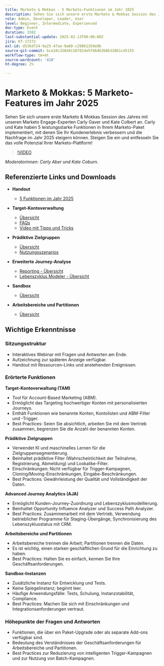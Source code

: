 ```yaml
---
title: Marketo & Mokkas - 5 Marketo-Funktionen im Jahr 2025
description: Sehen Sie sich unsere erste Marketo & Mokkas Session des Jahres mit unseren Marketo Engage-Experten Carly Gaver und Kate Colbert an. Carly und Kate haben 5 leistungsstarke Funktionen in Ihrem Marketo-Paket implementiert, mit denen Sie Ihr Kundenerlebnis verbessern und die Nachfrage im Jahr 2025 steigern können. Steigen Sie ein und entfesseln Sie das volle Potenzial Ihrer Marketo-Plattform!
role: Admin, Developer, Leader, User
level: Beginner, Intermediate, Experienced
doc-type: Event
duration: 3382
last-substantial-update: 2025-02-13T00:00:00Z
jira: KT-17272
exl-id: d536d724-9a25-47ae-9a60-c29861359e0b
source-git-commit: bca10c328d4118782de5fd6d63b8b32861cd5155
workflow-type: tm+mt
source-wordcount: '410'
ht-degree: 2%

---
```



# Marketo &amp; Mokkas: 5 Marketo-Features im Jahr 2025

Sehen Sie sich unsere erste Marketo &amp; Mokkas Session des Jahres mit unseren Marketo Engage-Experten Carly Gaver und Kate Colbert an. Carly und Kate haben 5 leistungsstarke Funktionen in Ihrem Marketo-Paket implementiert, mit denen Sie Ihr Kundenerlebnis verbessern und die Nachfrage im Jahr 2025 steigern können. Steigen Sie ein und entfesseln Sie das volle Potenzial Ihrer Marketo-Plattform!

>[!VIDEO](https://video.tv.adobe.com/v/3444165/?learn=on&enablevpops)

*Moderatorinnen: Carly Aber und Kate Coburn.*

## Referenzierte Links und Downloads

* **Handout**
   * [5 Funktionen im Jahr 2025](../assets/marketo-&-mochas-5-features-handout.pdf)

* **Target-Kontoverwaltung**
   * [Übersicht](https://experienceleague.adobe.com/en/docs/marketo/using/product-docs/target-account-management/setup/target-account-management-overview)
   * [FAQs](https://nation.marketo.com/t5/knowledgebase/target-account-management-previously-abm-faq-product-facts-and/ta-p/301199)
   * [Video mit Tipps und Tricks](https://nation.marketo.com/t5/product-blogs/marketo-engage-abm-tips-amp-tricks-with-corey-bayless/ba-p/304664)

* **Prädiktive Zielgruppen**
   * [Übersicht](https://experienceleague.adobe.com/en/docs/marketo/using/product-docs/core-marketo-concepts/predictive-audiences/getting-started-with-predictive-audiences)
   * [Nutzungsszenarios](https://nation.marketo.com/t5/product-blogs/using-predictive-audiences-in-marketo-engage/ba-p/301937)

* **Erweiterte Journey-Analyse**
   * [Reporting - Übersicht](https://experienceleague.adobe.com/en/docs/marketo/using/product-docs/reporting/reporting-overview#advanced-journey-analytics)
   * [Lebenszyklus Modeler - Übersicht](https://experienceleague.adobe.com/en/docs/marketo/using/product-docs/reporting/revenue-cycle-analytics/revenue-cycle-models/understanding-revenue-models)

* **Sandbox**
   * [Übersicht](https://experienceleague.adobe.com/en/docs/marketo/using/product-docs/core-marketo-concepts/miscellaneous/marketo-sandbox)

* **Arbeitsbereiche und Partitionen**
   * [Übersicht](https://experienceleague.adobe.com/en/docs/marketo/using/product-docs/administration/workspaces-and-person-partitions/understanding-workspaces-and-person-partitions)

## Wichtige Erkenntnisse

### Sitzungsstruktur

* Interaktives Webinar mit Fragen und Antworten am Ende.
* Aufzeichnung zur späteren Anzeige verfügbar.
* Handout mit Ressourcen-Links und anstehenden Ereignissen.

### Erörterte Funktionen

**Target-Kontoverwaltung (TAM)**

* Tool für Account-Based Marketing (ABM).
* Ermöglicht das Targeting hochwertiger Konten mit personalisierten Journeys.
* Enthält Funktionen wie benannte Konten, Kontolisten und ABM-Filter und -Trigger.
* Best Practices: Seien Sie absichtlich, arbeiten Sie mit dem Vertrieb zusammen, begrenzen Sie die Anzahl der benannten Konten.

**Prädiktive Zielgruppen**

* Verwendet KI und maschinelles Lernen für die Zielgruppensegmentierung.
* Beinhaltet prädiktive Filter (Wahrscheinlichkeit der Teilnahme, Registrierung, Abmeldung) und Lookalike-Filter.
* Einschränkungen: Nicht verfügbar für Trigger-Kampagnen, Cloning/Moving-Einschränkungen, Eingabe-Beschränkungen.
* Best Practices: Gewährleistung der Qualität und Vollständigkeit der Daten.

**Advanced Journey Analytics (AJA)**

* Ermöglicht Kunden-Journey-Zuordnung und Lebenszyklusmodellierung.
* Beinhaltet Opportunity Influence Analyzer und Success Path Analyzer.
* Best Practices: Zusammenarbeit mit dem Vertrieb, Verwendung betrieblicher Programme für Staging-Übergänge, Synchronisierung des Lebenszyklusstatus mit CRM.

**Arbeitsbereiche und Partitionen**

* Arbeitsbereiche trennen die Arbeit; Partitionen trennen die Daten.
* Es ist wichtig, einen starken geschäftlichen Grund für die Einrichtung zu haben.
* Best Practices: Halten Sie es einfach, kennen Sie Ihre Geschäftsanforderungen.

**Sandbox-Instanzen**

* Zusätzliche Instanz für Entwicklung und Tests.
* Keine Spiegelinstanz; beginnt leer.
* Häufige Anwendungsfälle: Tests, Schulung, Instanzstabilität, Compliance.
* Best Practices: Machen Sie sich mit Einschränkungen und Integrationsanforderungen vertraut.

### Höhepunkte der Fragen und Antworten

* Funktionen, die über ein Paket-Upgrade oder als separate Add-ons verfügbar sind.
* Bedeutung des Verständnisses der Geschäftsanforderungen für Arbeitsbereiche und Partitionen.
* Best Practices zur Reduzierung von intelligenten Trigger-Kampagnen und zur Nutzung von Batch-Kampagnen.
